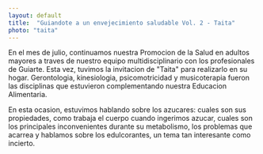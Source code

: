 ```yaml
---
layout: default
title:  "Guiandote a un envejecimiento saludable Vol. 2 - Taita"
photo: "taita"
---
```

En el mes de julio, continuamos nuestra Promocion de la Salud en adultos mayores a traves de nuestro equipo multidisciplinario con los profesionales de Guiarte. Esta vez, tuvimos la invitacion de "Taita" para realizarlo en su hogar. Gerontologia, kinesiologia, psicomotricidad y musicoterapia fueron las disciplinas que estuvieron complementando nuestra Educacion Alimentaria. 

En esta ocasion, estuvimos hablando sobre los azucares: cuales son sus propiedades, como trabaja el cuerpo cuando ingerimos azucar, cuales son los principales inconvenientes durante su metabolismo, los problemas que acarrea y hablamos sobre los edulcorantes, un tema tan interesante como incierto. 
